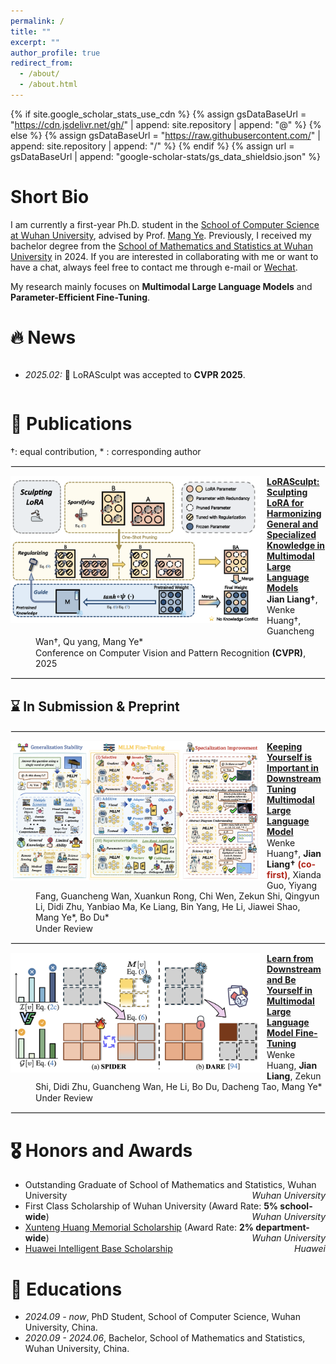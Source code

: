 ```yaml
---
permalink: /
title: ""
excerpt: ""
author_profile: true
redirect_from: 
  - /about/
  - /about.html
---
```


<style>
  dl {
    margin-top: 1px;
    margin-bottom: 5px; /* 调整这个值以获得合适的间距 */
    clear: both;
  }

  img {
    display: block;
    margin: 0px 10px 10px 0px; /* 图片居中 上右下左*/ 
    max-width: 100%; /* 限制图片最大宽度 */
  }

  hr {
    border: 1px solid #ebebeb; /* 调整分隔线的颜色和样式 */
    /* margin: 10px;  */
    clear: both; 
  }


  dl dd {
  color: #; 
  margin-top: 1px; 
  margin-bottom: 1px;
}

  dl dd strong {
  font-weight: bold;
  }


  .publication-title {
    font-weight: bold;
  }

  .image-container {
    display: flex;
    justify-content: center;
    gap: 10px; /* 控制图片间距 */
    margin: 20px 0;
  }

  .image-container img {
    max-width: 150px; /* 控制最大宽度 */
    height: auto;
    margin: 0; /* 移除原来的 margin */
  }

  .co-first {
    color: #B02418;
  }
  
</style>

{% if site.google_scholar_stats_use_cdn %}
{% assign gsDataBaseUrl = "https://cdn.jsdelivr.net/gh/" | append: site.repository | append: "@" %}
{% else %}
{% assign gsDataBaseUrl = "https://raw.githubusercontent.com/" | append: site.repository | append: "/" %}
{% endif %}
{% assign url = gsDataBaseUrl | append: "google-scholar-stats/gs_data_shieldsio.json" %}

<span class='anchor' id='about-me'></span>


# Short Bio

I am currently a first-year Ph.D. student in the [School of Computer Science at Wuhan University](https://cs.whu.edu.cn/), advised by Prof. [Mang Ye](https://scholar.google.com/citations?user=j-HxRy0AAAAJ&hl=zh-CN). Previously, I received my bachelor degree from the [School of Mathematics and Statistics at Wuhan University](https://maths.whu.edu.cn/) in 2024. If you are interested in collaborating with me or want to have a chat, always feel free to contact me through e-mail or [Wechat](https://github.com/user-attachments/assets/7777009a-aa6c-4ed9-aa4c-5da9204c03a5).

My research mainly focuses on **Multimodal Large Language Models** and **Parameter-Efficient Fine-Tuning**.




# 🔥 News
<div style="max-height: 200px; overflow-y: auto;">
<ul>
  <li><em>2025.02:</em> 🚀 LoRASculpt was accepted to <strong>CVPR 2025</strong>.</li>
</ul>
</div>

# 📝 Publications 

&dagger;: equal contribution, * : corresponding author

<hr>

<dl>
  <dt><img align="left" width="400" src="../images/paper/LoRASculpt.png" alt="LVLM_Safety_Survey"></dt>
  <dd><a href="" class="publication-title">LoRASculpt: Sculpting LoRA for Harmonizing General and Specialized Knowledge in Multimodal Large Language Models</a></dd>
  <dd><strong>Jian Liang&dagger;</strong>, Wenke Huang&dagger;, Guancheng Wan&dagger;, Qu yang, Mang Ye*</dd>
  <dd>Conference on Computer Vision and Pattern Recognition <strong>(CVPR)</strong>, 2025</dd>
</dl>

<hr>

## ⌛️ In Submission & Preprint
<hr>

<dl>
  <dt><img align="left" width="400" src="../images/paper/MLLMFT_Survey.png" alt="Client As Navigator"></dt>
  <dd><a href="https://arxiv.org/abs/2503.04543" class="publication-title">Keeping Yourself is Important in Downstream Tuning Multimodal Large Language Model</a></dd>
  <dd>Wenke Huang&dagger;, <strong>Jian Liang&dagger;</strong> <strong><span class="co-first">(co-first)</span></strong>, Xianda Guo, Yiyang Fang, Guancheng Wan, Xuankun Rong, Chi Wen, Zekun Shi, Qingyun Li, Didi Zhu, Yanbiao Ma, Ke Liang, Bin Yang, He Li, Jiawei Shao, Mang Ye*, Bo Du*</dd>
  <dd>Under Review</dd>
</dl>

<hr>

<dl>
  <dt><img align="left" width="400" src="../images/paper/SPIDER.png" alt="MLLM_Finetune_Survey"></dt>
  <dd><a href="https://arxiv.org/abs/2411.10928" class="publication-title">Learn from Downstream and Be Yourself in Multimodal Large Language Model Fine-Tuning</a></dd>

  <dd>Wenke Huang, <strong>Jian Liang</strong>, Zekun Shi, Didi Zhu, Guancheng Wan, He Li, Bo Du, Dacheng Tao, Mang Ye*</dd>
  <dd>Under Review</dd>
</dl>

<hr>


# 🎖 Honors and Awards
- Outstanding Graduate of School of Mathematics and Statistics, Wuhan University <span style="float: right;">*Wuhan University*</span>
- First Class Scholarship of Wuhan University (Award Rate: <strong>5% school-wide</strong>) <span style="float: right;">*Wuhan University*</span>
- <a href="https://edf.whu.edu.cn/info/1342/6057.htm">Xunteng Huang Memorial Scholarship</a> (Award Rate: <strong>2% department-wide</strong>)   <span style="float: right;">*Wuhan University*</span>
- <a href="https://edu.hicomputing.huawei.com/winnerlist#:~:text=%E6%98%B1%E6%AC%A3%EF%BC%8C-,%E6%A2%81%E5%81%A5,-%EF%BC%8C">Huawei Intelligent Base Scholarship</a>   <span style="float: right;">*Huawei*</span>



# 📖 Educations

- *2024.09 - now*, PhD Student, School of Computer Science, Wuhan University, China.
- *2020.09 - 2024.06*, Bachelor, School of Mathematics and Statistics, Wuhan University, China.

